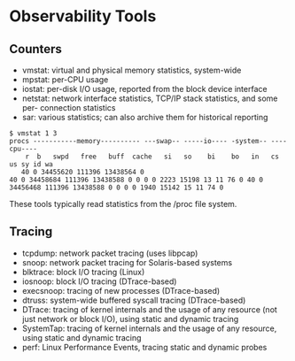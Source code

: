 # Observability Tools
## Counters
- vmstat: virtual and physical memory statistics, system-wide
- mpstat: per-CPU usage
- iostat: per-disk I/O usage, reported from the block device interface
- netstat: network interface statistics, TCP/IP stack statistics, and some per- connection statistics
- sar: various statistics; can also archive them for historical reporting

```shell
$ vmstat 1 3
procs -----------memory---------- ---swap-- -----io---- -system-- ----cpu----
    r  b   swpd   free   buff  cache   si   so    bi    bo   in   cs us sy id wa
   40 0 34455620 111396 13438564 0
40 0 34458684 111396 13438588 0 0 0 0 2223 15198 13 11 76 0 40 0 34456468 111396 13438588 0 0 0 0 1940 15142 15 11 74 0
```
These tools typically read statistics from the /proc file system.

## Tracing

- tcpdump: network packet tracing (uses libpcap)
- snoop: network packet tracing for Solaris-based systems
- blktrace: block I/O tracing (Linux)
- iosnoop: block I/O tracing (DTrace-based)
- execsnoop: tracing of new processes (DTrace-based)
- dtruss: system-wide buffered syscall tracing (DTrace-based)
- DTrace: tracing of kernel internals and the usage of any resource (not just network or block I/O), using static and dynamic tracing
- SystemTap: tracing of kernel internals and the usage of any resource, using static and dynamic tracing
- perf: Linux Performance Events, tracing static and dynamic probes

